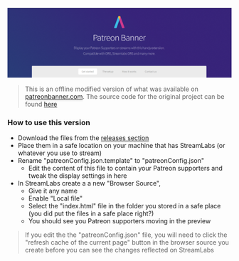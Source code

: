 ![banner](./.github/img/banner.png)

> This is an offline modified version of what was available on [patreonbanner.com](https://patreonbanner.com). The source code for the original project can be found [here](https://github.com/AssistantApps/Patreon-Banner)

### How to use this version

- Download the files from the [releases section](https://github.com/AssistantApps/PatreonBannerOffline/releases)
- Place them in a safe location on your machine that has StreamLabs (or whatever you use to stream)
- Rename "patreonConfig.json.template" to "patreonConfig.json"
  - Edit the content of this file to contain your Patreon supporters and tweak the display settings in here
- In StreamLabs create a a new "Browser Source",
  - Give it any name
  - Enable "Local file"
  - Select the "index.html" file in the folder you stored in a safe place (you did put the files in a safe place right?)
  - You should see you Patreon supporters moving in the preview

> If you edit the the "patreonConfig.json" file, you will need to click the "refresh cache of the current page" button in the browser source you create before you can see the changes reflected on StreamLabs
